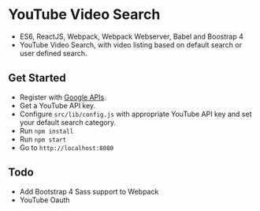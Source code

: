 YouTube Video Search
==========

- ES6, ReactJS, Webpack, Webpack Webserver, Babel and Boostrap 4
- YouTube Video Search, with video listing based on default search or user defined search.

Get Started
------

- Register with [Google APIs](https://console.developers.google.com/).
- Get a YouTube API key.
- Configure `src/lib/config.js` with appropriate YouTube API key and set your default search category.
- Run `npm install`
- Run `npm start`
- Go to `http://localhost:8080`

Todo
------
- Add Bootstrap 4 Sass support to Webpack
- YouTube Oauth